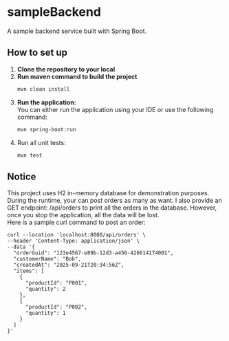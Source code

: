 # sampleBackend

A sample backend service built with Spring Boot.

## How to set up
1. **Clone the repository to your local**
2. **Run maven command to build the project**
   ```bash
   mvn clean install
   ```
3. **Run the application:**   
You can either run the application using your IDE or use the following command:
   ```bash
   mvn spring-boot:run
   ```
4. Run all unit tests:
   ```bash
   mvn test
   ```
## Notice
This project uses H2 in-memory database for demonstration purposes. During the runtime, your can post orders as many as want. 
I also provide an GET endpoint: /api/orders to print all the orders in the database. However, once you stop the application, all the data will be lost.   
Here is a sample curl command to post an order:
```
curl --location 'localhost:8080/api/orders' \
--header 'Content-Type: application/json' \
--data '{
  "orderGuid": "123e4567-e89b-12d3-a456-426614174001",
  "customerName": "Bob",
  "createdAt": "2025-09-21T20:34:56Z",
  "items": [
    {
      "productId": "P001",
      "quantity": 2
    },
    {
      "productId": "P002",
      "quantity": 1
    }
  ]
}'
```